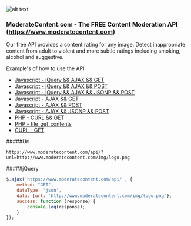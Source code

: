 ![alt text](https://www.moderatecontent.com/img/logo.png "ModerateContent.com")

### ModerateContent.com - The FREE Content Moderation API (https://www.moderatecontent.com)

Our free API provides a content rating for any image. Detect inappropriate content from adult to violent and more subtle ratings including smoking, alcohol and suggestive.

Example's of how to use the API
* [Javascript - jQuery && AJAX && GET](../blob/master/Example-JS-JQUERY_AJAX_GET/)
* [Javascript - jQuery && AJAX && POST](../blob/master/Example-JS-JQUERY_AJAX_POST/)
* [Javascript - jQuery && AJAX && JSONP && POST](../blob/master/Example-JS-JQUERY_AJAX_JSONP_GET/)
* [Javascript - AJAX && GET](../blob/master/Example-JS-AJAX_GET/)
* [Javascript - AJAX && POST](../blob/master/Example-JS-AJAX_POST/)
* [Javascript - AJAX && JSONP && POST](../blob/master/Example-JS-AJAX_JSONP_GET/)
* [PHP - CURL && GET](../blob/master/Example-PHP-CURL_GET/)
* [PHP - file_get_contents](../blob/master/Example-PHP-FILE_GET_CONTENTS/)
* [CURL - GET](../blob/master/Example-CURL/)

#####Url

```
https://www.moderatecontent.com/api/?url=http://www.moderatecontent.com/img/logo.png

```


#####jQuery
```javascript
$.ajax('https://www.moderatecontent.com/api/', {
    method: "GET",
    dataType: 'json',
    data: {url: 'http://www.moderatecontent.com/img/logo.png'},
    success: function (response) {
        console.log(response);
    }
});

```